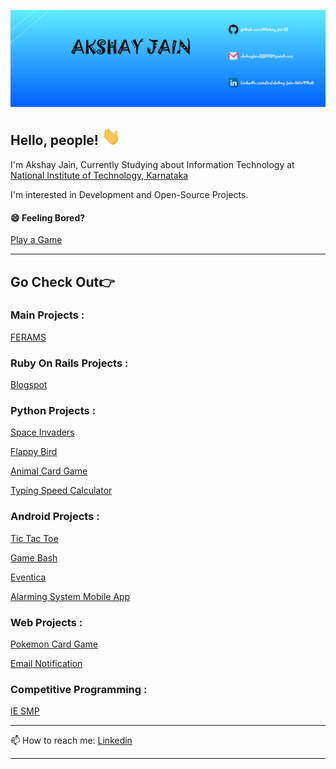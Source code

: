 ![Header](https://github.com/Akshay-jain22/Akshay-jain22/blob/main/Banner.png)

## Hello, people! <img src="https://github.com/Akshay-jain22/Akshay-jain22/blob/main/wave.gif" width="30px">

I'm Akshay Jain, Currently Studying about Information Technology at [National Institute of Technology, Karnataka](https://www.nitk.ac.in/)

I'm interested in Development and Open-Source Projects.


#### 😄 Feeling Bored?
[Play a Game](https://akshay-jain22.github.io/Pokemon-Card-Game/)

---

## Go Check Out👉

### Main Projects :
[FERAMS](https://github.com/Akshay-jain22/FERAMS)

### Ruby On Rails Projects :
[Blogspot](https://github.com/Akshay-jain22/Blogspot)

### Python Projects :

[Space Invaders](https://github.com/Akshay-jain22/Space_Invaders)

[Flappy Bird](https://github.com/Akshay-jain22/Flappy-Bird)

[Animal Card Game](https://github.com/Akshay-jain22/Animal-Card-Game)

[Typing Speed Calculator](https://github.com/Akshay-jain22/Typing_Speed_Calculator)

### Android Projects :

[Tic Tac Toe](https://github.com/Akshay-jain22/Tic_Tac_Toe)

[Game Bash](https://github.com/Akshay-jain22/Game_Bash)

[Eventica](https://github.com/Akshay-jain22/Eventica)

[Alarming System Mobile App](https://github.com/Akshay-jain22/Alarming_System_Mobile_App)

### Web Projects :

[Pokemon Card Game](https://github.com/Akshay-jain22/Pokemon-Card-Game)

[Email Notification](https://github.com/Akshay-jain22/Email_Notification)

### Competitive Programming :
[IE SMP](https://github.com/Akshay-jain22/Competitive-Programming)

---

📫 How to reach me: 
[Linkedin](https://www.linkedin.com/in/akshay-jain-5b1a991a0/)

---

<!--
**Akshay-jain22/Akshay-jain22** is a ✨ _special_ ✨ repository because its `README.md` (this file) appears on your GitHub profile.

Here are some ideas to get you started:

- 🔭 I’m currently working on ...
- 🌱 I’m currently learning ...
- 👯 I’m looking to collaborate on ...
- 🤔 I’m looking for help with ...
- 💬 Ask me about ...
- 📫 How to reach me: ...
- 😄 Pronouns: ...
- ⚡ Fun fact: ...
-->
